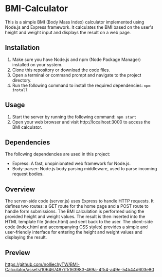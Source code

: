 # BMI-Calculator
This is a simple BMI (Body Mass Index) calculator implemented using Node.js and Express framework. It calculates the BMI based on the user's height and weight input and displays the result on a web page.

## Installation
1. Make sure you have Node.js and npm (Node Package Manager) installed on your system.
2. Clone this repository or download the code files.
3. Open a terminal or command prompt and navigate to the project directory.
4. Run the following command to install the required dependencies: `npm install`

## Usage
1. Start the server by running the following command: `npm start`
2. Open your web browser and visit http://localhost:3000 to access the BMI calculator.

## Dependencies
The following dependencies are used in this project:
* Express: A fast, unopinionated web framework for Node.js.
* Body-parser: Node.js body parsing middleware, used to parse incoming request bodies.

## Overview
The server-side code (server.js) uses Express to handle HTTP requests. It defines two routes: a GET route for the home page and a POST route to handle form submissions. The BMI calculation is performed using the provided height and weight values. The result is then inserted into the HTML template file (index.html) and sent back to the user.
The client-side code (index.html and accompanying CSS styles) provides a simple and user-friendly interface for entering the height and weight values and displaying the result.

## Preview


https://github.com/nolliechyTW/BMI-Calculator/assets/106467497/f5163983-469a-4f54-a49e-54b44d603e80

